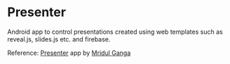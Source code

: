 # Presenter
Android app to control presentations created using web templates such as reveal.js, slides.js etc.  and firebase.

Reference:
<a href="https://github.com/mridulganga/Presenter">Presenter</a> app by <a href="https://github.com/mridulganga">Mridul Ganga</a>
